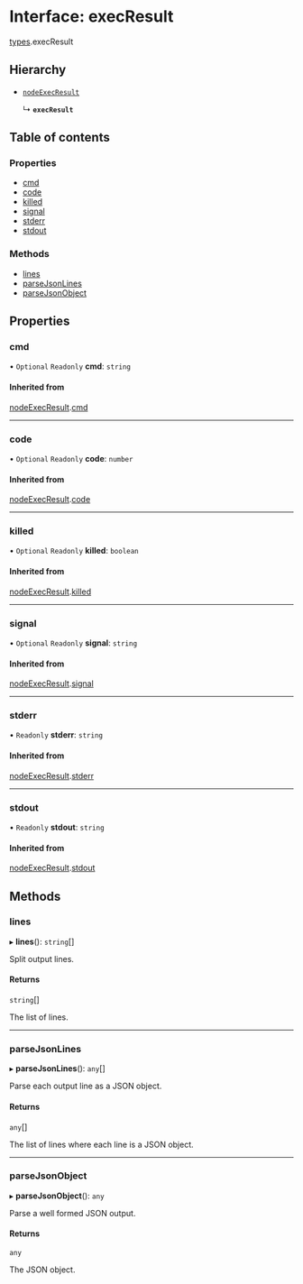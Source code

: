 # Interface: execResult

[types](../modules/types.md).execResult

## Hierarchy

- [`nodeExecResult`](types.nodeExecResult.md)

  ↳ **`execResult`**

## Table of contents

### Properties

- [cmd](types.execResult.md#cmd)
- [code](types.execResult.md#code)
- [killed](types.execResult.md#killed)
- [signal](types.execResult.md#signal)
- [stderr](types.execResult.md#stderr)
- [stdout](types.execResult.md#stdout)

### Methods

- [lines](types.execResult.md#lines)
- [parseJsonLines](types.execResult.md#parsejsonlines)
- [parseJsonObject](types.execResult.md#parsejsonobject)

## Properties

### cmd

• `Optional` `Readonly` **cmd**: `string`

#### Inherited from

[nodeExecResult](types.nodeExecResult.md).[cmd](types.nodeExecResult.md#cmd)

___

### code

• `Optional` `Readonly` **code**: `number`

#### Inherited from

[nodeExecResult](types.nodeExecResult.md).[code](types.nodeExecResult.md#code)

___

### killed

• `Optional` `Readonly` **killed**: `boolean`

#### Inherited from

[nodeExecResult](types.nodeExecResult.md).[killed](types.nodeExecResult.md#killed)

___

### signal

• `Optional` `Readonly` **signal**: `string`

#### Inherited from

[nodeExecResult](types.nodeExecResult.md).[signal](types.nodeExecResult.md#signal)

___

### stderr

• `Readonly` **stderr**: `string`

#### Inherited from

[nodeExecResult](types.nodeExecResult.md).[stderr](types.nodeExecResult.md#stderr)

___

### stdout

• `Readonly` **stdout**: `string`

#### Inherited from

[nodeExecResult](types.nodeExecResult.md).[stdout](types.nodeExecResult.md#stdout)

## Methods

### lines

▸ **lines**(): `string`[]

Split output lines.

#### Returns

`string`[]

The list of lines.

___

### parseJsonLines

▸ **parseJsonLines**(): `any`[]

Parse each output line as a JSON object.

#### Returns

`any`[]

The list of lines where each line is a JSON object.

___

### parseJsonObject

▸ **parseJsonObject**(): `any`

Parse a well formed JSON output.

#### Returns

`any`

The JSON object.
